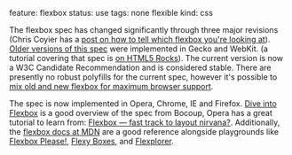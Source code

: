 feature: flexbox
status: use
tags: none flexible
kind: css

The flexbox spec has changed significantly through three major revisions (Chris Coyier has a [post on how to tell which flexbox you're looking at](http://css-tricks.com/old-flexbox-and-new-flexbox/)). [Older versions of this spec](http://www.w3.org/TR/2009/WD-css3-flexbox-20090723/) were implemented in Gecko and WebKit. (a tutorial covering that spec is [on HTML5 Rocks](http://www.html5rocks.com/en/tutorials/flexbox/quick/)). The current version is now a W3C Candidate Recommendation and is considered stable. There are presently no robust polyfills for the current spec, however it's possible to [mix old and new flexbox for maximum browser support](http://css-tricks.com/using-flexbox/).

The spec is now implemented in Opera, Chrome, IE and Firefox. [Dive into Flexbox](http://weblog.bocoup.com/dive-into-flexbox/) is a good overview of the spec from Bocoup, Opera has a great tutorial to learn from: [Flexbox — fast track to layout nirvana?](http://dev.opera.com/articles/view/flexbox-basics/). Additionally, the [flexbox docs at MDN](https://developer.mozilla.org/en-US/docs/CSS/Using_CSS_flexible_boxes) are a good reference alongside playgrounds like [Flexbox Please!](http://demo.agektmr.com/flexbox/), [Flexy Boxes](http://the-echoplex.net/flexyboxes/), and [Flexplorer](http://bennettfeely.com/flexplorer/).
